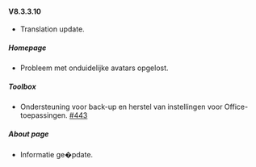 #### V8.3.3.10

- Translation update.

##### Homepage

- Probleem met onduidelijke avatars opgelost.

##### Toolbox

- Ondersteuning voor back-up en herstel van instellingen voor Office-toepassingen. [#443](https://github.com/YerongAI/Office-Tool/issues/443)

##### About page

- Informatie ge�pdate.
